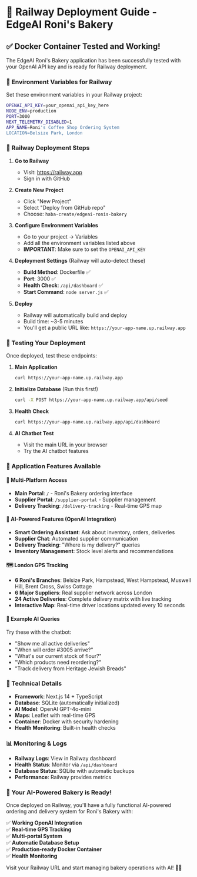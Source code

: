 # 🚄 Railway Deployment Guide - EdgeAI Roni's Bakery

## ✅ Docker Container Tested and Working!

The EdgeAI Roni's Bakery application has been successfully tested with your OpenAI API key and is ready for Railway deployment.

### 🔑 Environment Variables for Railway

Set these environment variables in your Railway project:

```bash
OPENAI_API_KEY=your_openai_api_key_here
NODE_ENV=production
PORT=3000
NEXT_TELEMETRY_DISABLED=1
APP_NAME=Roni's Coffee Shop Ordering System
LOCATION=Belsize Park, London
```

### 🚀 Railway Deployment Steps

1. **Go to Railway**
   - Visit: https://railway.app
   - Sign in with GitHub

2. **Create New Project**
   - Click "New Project"
   - Select "Deploy from GitHub repo"
   - Choose: `haba-create/edgeai-ronis-bakery`

3. **Configure Environment Variables**
   - Go to your project → Variables
   - Add all the environment variables listed above
   - **IMPORTANT**: Make sure to set the `OPENAI_API_KEY`

4. **Deployment Settings** (Railway will auto-detect these)
   - **Build Method**: Dockerfile ✅
   - **Port**: 3000 ✅
   - **Health Check**: `/api/dashboard` ✅
   - **Start Command**: `node server.js` ✅

5. **Deploy**
   - Railway will automatically build and deploy
   - Build time: ~3-5 minutes
   - You'll get a public URL like: `https://your-app-name.up.railway.app`

### 🧪 Testing Your Deployment

Once deployed, test these endpoints:

1. **Main Application**
   ```bash
   curl https://your-app-name.up.railway.app
   ```

2. **Initialize Database** (Run this first!)
   ```bash
   curl -X POST https://your-app-name.up.railway.app/api/seed
   ```

3. **Health Check**
   ```bash
   curl https://your-app-name.up.railway.app/api/dashboard
   ```

4. **AI Chatbot Test**
   - Visit the main URL in your browser
   - Try the AI chatbot features

### 📱 Application Features Available

#### 🏪 Multi-Platform Access
- **Main Portal**: `/` - Roni's Bakery ordering interface
- **Supplier Portal**: `/supplier-portal` - Supplier management
- **Delivery Tracking**: `/delivery-tracking` - Real-time GPS map

#### 🤖 AI-Powered Features (OpenAI Integration)
- **Smart Ordering Assistant**: Ask about inventory, orders, deliveries
- **Supplier Chat**: Automated supplier communication
- **Delivery Tracking**: "Where is my delivery?" queries
- **Inventory Management**: Stock level alerts and recommendations

#### 🗺️ London GPS Tracking
- **6 Roni's Branches**: Belsize Park, Hampstead, West Hampstead, Muswell Hill, Brent Cross, Swiss Cottage
- **6 Major Suppliers**: Real supplier network across London
- **24 Active Deliveries**: Complete delivery matrix with live tracking
- **Interactive Map**: Real-time driver locations updated every 10 seconds

#### 💬 Example AI Queries
Try these with the chatbot:
- "Show me all active deliveries"
- "When will order #3005 arrive?"
- "What's our current stock of flour?"
- "Which products need reordering?"
- "Track delivery from Heritage Jewish Breads"

### 🔧 Technical Details

- **Framework**: Next.js 14 + TypeScript
- **Database**: SQLite (automatically initialized)
- **AI Model**: OpenAI GPT-4o-mini
- **Maps**: Leaflet with real-time GPS
- **Container**: Docker with security hardening
- **Health Monitoring**: Built-in health checks

### 📊 Monitoring & Logs

- **Railway Logs**: View in Railway dashboard
- **Health Status**: Monitor via `/api/dashboard`
- **Database Status**: SQLite with automatic backups
- **Performance**: Railway provides metrics

### 🎉 Your AI-Powered Bakery is Ready!

Once deployed on Railway, you'll have a fully functional AI-powered ordering and delivery system for Roni's Bakery with:

✅ **Working OpenAI Integration**  
✅ **Real-time GPS Tracking**  
✅ **Multi-portal System**  
✅ **Automatic Database Setup**  
✅ **Production-ready Docker Container**  
✅ **Health Monitoring**  

Visit your Railway URL and start managing bakery operations with AI! 🍞🤖